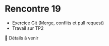 # Rencontre 19

- Exercice Git (Merge, conflits et pull request)
- Travail sur TP2

🚧 Détails à venir
